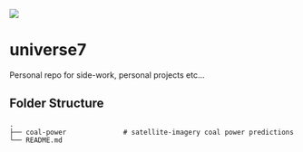 ![](logo/img.png)

# universe7
Personal repo for side-work, personal projects etc...

## Folder Structure

    .
    ├── coal-power              # satellite-imagery coal power predictions
    └── README.md